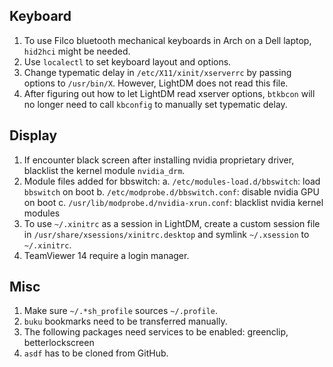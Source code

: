 ## Keyboard
1. To use Filco bluetooth mechanical keyboards in Arch on a Dell laptop, `hid2hci` might be needed.
2. Use `localectl` to set keyboard layout and options.
3. Change typematic delay in `/etc/X11/xinit/xserverrc` by passing options to `/usr/bin/X`. However, LightDM does not read this file.
4. After figuring out how to let LightDM read xserver options, `btkbcon` will no longer need to call `kbconfig` to manually set typematic delay.

## Display
1. If encounter black screen after installing nvidia proprietary driver, blacklist the kernel module `nvidia_drm`.
2. Module files added for bbswitch: 
  a. `/etc/modules-load.d/bbswitch`: load `bbswitch` on boot
  b. `/etc/modprobe.d/bbswitch.conf`: disable nvidia GPU on boot
  c. `/usr/lib/modprobe.d/nvidia-xrun.conf`: blacklist nvidia kernel modules
3. To use `~/.xinitrc` as a session in LightDM, create a custom session file in `/usr/share/xsessions/xinitrc.desktop` and symlink `~/.xsession` to `~/.xinitrc`.
4. TeamViewer 14 require a login manager.

## Misc
1. Make sure `~/.*sh_profile` sources `~/.profile`.
2. `buku` bookmarks need to be transferred manually.
3. The following packages need services to be enabled: greenclip, betterlockscreen
4. `asdf` has to be cloned from GitHub.
